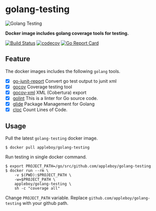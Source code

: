 # golang-testing

![Golang Testing](https://farm2.staticflickr.com/1622/24407557644_36087ca6de.jpg)

**Docker image includes golang coverage tools for testing.**

[![Build Status](https://travis-ci.org/appleboy/golang-testing.svg?branch=master)](https://travis-ci.org/appleboy/golang-testing) [![codecov](https://codecov.io/gh/appleboy/golang-testing/branch/master/graph/badge.svg)](https://codecov.io/gh/appleboy/golang-testing) [![Go Report Card](https://goreportcard.com/badge/github.com/appleboy/golang-testing)](https://goreportcard.com/report/github.com/appleboy/golang-testing)

## Feature

The docker images includes the following `golang` tools.

* [x] [go-junit-report](https://github.com/jstemmer/go-junit-report) Convert go test output to junit xml
* [x] [gocov](https://github.com/axw/gocov/gocov) Coverage testing tool
* [x] [gocov-xml](https://github.com/AlekSi/gocov-xml) XML (Cobertura) export
* [x] [golint](https://github.com/golang/lint/golint) This is a linter for Go source code.
* [x] [glide](https://github.com/Masterminds/glide) Package Management for Golang
* [x] [cloc](https://github.com/AlDanial/cloc) Count Lines of Code.

## Usage

Pull the latest `golang-testing` docker image.

```
$ docker pull appleboy/golang-testing
```

Run testing in single docker command.

```
$ export PROJECT_PATH=/go/src/github.com/appleboy/golang-testing
$ docker run --rm \
    -v $(PWD):$PROJECT_PATH \
    -w=$PROJECT_PATH \
    appleboy/golang-testing \
    sh -c "coverage all"
```

Change `PROJECT_PATH` variable. Replace `github.com/appleboy/golang-testing` with your github path.

